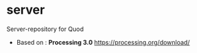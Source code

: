 # server
Server-repository for Quod
- Based on : **Processing 3.0** https://processing.org/download/

